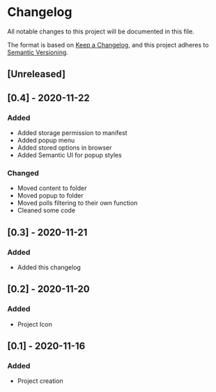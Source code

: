 # Changelog
All notable changes to this project will be documented in this file.

The format is based on [Keep a Changelog](https://keepachangelog.com/en/1.0.0/),
and this project adheres to [Semantic Versioning](https://semver.org/spec/v2.0.0.html).

## [Unreleased]

## [0.4] - 2020-11-22

### Added
- Added storage permission to manifest
- Added popup menu
- Added stored options in browser
- Added Semantic UI for popup styles

### Changed
- Moved content to folder
- Moved popup to folder
- Moved polls filtering to their own function
- Cleaned some code

## [0.3] - 2020-11-21

### Added
- Added this changelog

## [0.2] - 2020-11-20

### Added
- Project Icon

## [0.1] - 2020-11-16

### Added
- Project creation